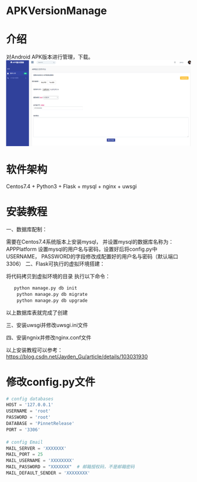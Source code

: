 # APKVersionManage

# 介绍
 对Android APK版本进行管理，下载。
 ![APK版本管理预览](https://github.com/JadenyCool/APKVersionManage/blob/master/static/images/preview.png)

# 软件架构
Centos7.4 + Python3 + Flask + mysql + nginx + uwsgi

# 安装教程


一、数据库配制：

需要在Centos7.4系统版本上安装mysql， 并设置mysql的数据库名称为：APPPlatform
设置mysql的用户名与密码，设置好后将config.py中USERNAME， PASSWORD的字段修改成配置好的用户名与密码（默认端口3306）
二、Flask可执行的虚拟环境搭建：

将代码拷贝到虚拟环境的目录
执行以下命令： 
```python
   python manage.py db init 
    python manage.py db migrate
    python manage.py db upgrade 
```
以上数据库表就完成了创建
          
三、安装uwsgi并修改uwsgi.ini文件

四、安装ngnix并修改nginx.conf文件

以上安装教程可以参考：https://blog.csdn.net/Jayden_Gu/article/details/103031930

# 修改config.py文件

```python
# config databases
HOST = '127.0.0.1'
USERNAME = 'root'
PASSWORD = 'root'
DATABASE = 'PinnetRelease'
PORT = '3306' 

# config Email
MAIL_SERVER = 'XXXXXXX'
MAIL_PORT = 25
MAIL_USERNAME = 'XXXXXXXX'
MAIL_PASSWORD = "XXXXXXX"  # 邮箱授权码，不是邮箱密码
MAIL_DEFAULT_SENDER = 'XXXXXXXX'
```
